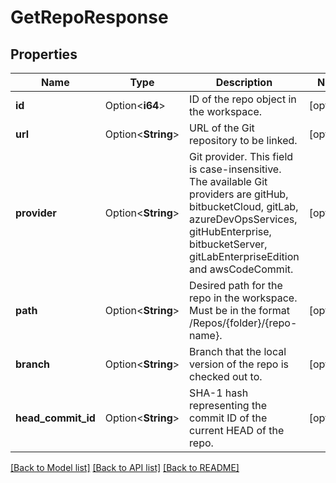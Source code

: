 # GetRepoResponse

## Properties

Name | Type | Description | Notes
------------ | ------------- | ------------- | -------------
**id** | Option<**i64**> | ID of the repo object in the workspace. | [optional]
**url** | Option<**String**> | URL of the Git repository to be linked. | [optional]
**provider** | Option<**String**> | Git provider. This field is case-insensitive. The available Git providers are gitHub, bitbucketCloud, gitLab, azureDevOpsServices, gitHubEnterprise, bitbucketServer, gitLabEnterpriseEdition and awsCodeCommit. | [optional]
**path** | Option<**String**> | Desired path for the repo in the workspace. Must be in the format /Repos/{folder}/{repo-name}. | [optional]
**branch** | Option<**String**> | Branch that the local version of the repo is checked out to. | [optional]
**head_commit_id** | Option<**String**> | SHA-1 hash representing the commit ID of the current HEAD of the repo. | [optional]

[[Back to Model list]](../README.md#documentation-for-models) [[Back to API list]](../README.md#documentation-for-api-endpoints) [[Back to README]](../README.md)



